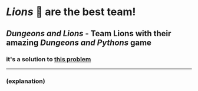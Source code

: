 # ***Lions*** :lion: are the best team!

## ***Dungeons and Lions*** - Team Lions with their amazing _Dungeons and Pythons_ game

### it's a solution to [this problem](https://github.com/HackBulgaria/Programming-101-Python-2020-Spring/tree/master/week05/01.DungeonsAndPythons)

---

### (explanation)
